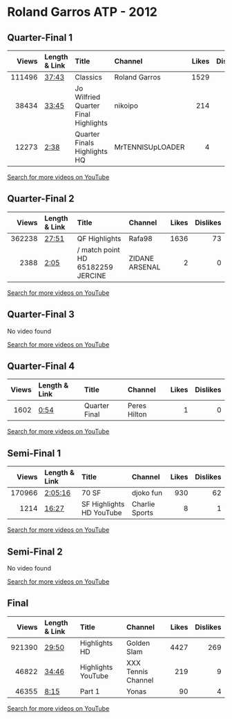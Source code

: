 
# Roland Garros ATP - 2012
    
## Quarter-Final 1
|   Views | Length & Link                                        | Title                                   | Channel          |   Likes |   Dislikes |
|--------:|:-----------------------------------------------------|:----------------------------------------|:-----------------|--------:|-----------:|
|  111496 | [37:43](https://www.youtube.com/watch?v=3E8nRaS89kg) | Classics                                | Roland Garros    |    1529 |         33 |
|   38434 | [33:45](https://www.youtube.com/watch?v=yOnry8P3x44) | Jo Wilfried    Quarter Final Highlights | nikoipo          |     214 |          5 |
|   12273 | [2:38](https://www.youtube.com/watch?v=3Vre_toBmz8)  | Quarter Finals  Highlights  HQ          | MrTENNISUpLOADER |       4 |          2 |

[Search for more videos on YouTube](https://www.youtube.com/results?search_query=%22roland+garros%22+%22Djokovic%22+%22Tsonga%22+%222012%22+%22highlights%22)     

## Quarter-Final 2
|   Views | Length & Link                                        | Title                              | Channel        |   Likes |   Dislikes |
|--------:|:-----------------------------------------------------|:-----------------------------------|:---------------|--------:|-----------:|
|  362238 | [27:51](https://www.youtube.com/watch?v=7pwML9YQpNE) | QF Highlights                      | Rafa98         |    1636 |         73 |
|    2388 | [2:05](https://www.youtube.com/watch?v=HfVi5Wp1zX0)  | / match point HD  65182259 JERCINE | ZIDANE ARSENAL |       2 |          0 |

[Search for more videos on YouTube](https://www.youtube.com/results?search_query=%22roland+garros%22+%22Federer%22+%22Potro%22+%222012%22+%22highlights%22)     

## Quarter-Final 3
No video found

[Search for more videos on YouTube](https://www.youtube.com/results?search_query=%22roland+garros%22+%22Ferrer%22+%22Murray%22+%222012%22+%22highlights%22)     

## Quarter-Final 4
|   Views | Length & Link                                       | Title         | Channel      |   Likes |   Dislikes |
|--------:|:----------------------------------------------------|:--------------|:-------------|--------:|-----------:|
|    1602 | [0:54](https://www.youtube.com/watch?v=fE6iN2NGmck) | Quarter Final | Peres Hilton |       1 |          0 |

[Search for more videos on YouTube](https://www.youtube.com/results?search_query=%22roland+garros%22+%22Nadal%22+%22Almagro%22+%222012%22+%22highlights%22)     

## Semi-Final 1
|   Views | Length & Link                                          | Title                      | Channel        |   Likes |   Dislikes |
|--------:|:-------------------------------------------------------|:---------------------------|:---------------|--------:|-----------:|
|  170966 | [2:05:16](https://www.youtube.com/watch?v=fJMjuCgxCLY) | 70    SF                   | djoko fun      |     930 |         62 |
|    1214 | [16:27](https://www.youtube.com/watch?v=5zeia8vmf84)   | SF Highlights HD   YouTube | Charlie Sports |       8 |          1 |

[Search for more videos on YouTube](https://www.youtube.com/results?search_query=%22roland+garros%22+%22Djokovic%22+%22Federer%22+%222012%22+%22highlights%22)     

## Semi-Final 2
No video found

[Search for more videos on YouTube](https://www.youtube.com/results?search_query=%22roland+garros%22+%22Nadal%22+%22Ferrer%22+%222012%22+%22highlights%22)     

## Final
|   Views | Length & Link                                        | Title                | Channel            |   Likes |   Dislikes |
|--------:|:-----------------------------------------------------|:---------------------|:-------------------|--------:|-----------:|
|  921390 | [29:50](https://www.youtube.com/watch?v=qiKzYOKa-mM) | Highlights HD        | Golden Slam        |    4427 |        269 |
|   46822 | [34:46](https://www.youtube.com/watch?v=k97v3byosNU) | Highlights   YouTube | XXX Tennis Channel |     219 |          9 |
|   46355 | [8:15](https://www.youtube.com/watch?v=Xpd3kro_ChY)  | Part 1               | Yonas              |      90 |          4 |

[Search for more videos on YouTube](https://www.youtube.com/results?search_query=%22roland+garros%22+%22Nadal%22+%22Djokovic%22+%222012%22+%22highlights%22)     
